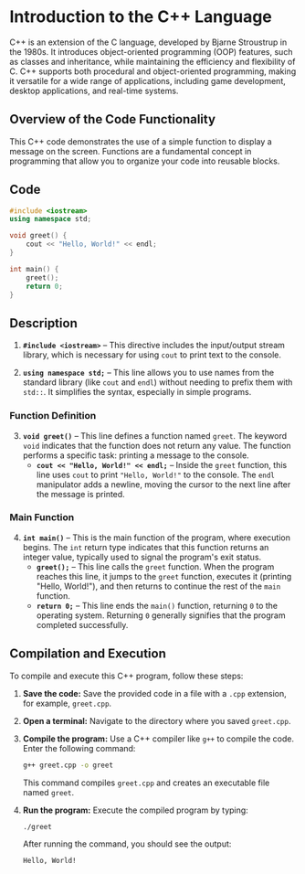 # Introduction to the C++ Language
C++ is an extension of the C language, developed by Bjarne Stroustrup in the 1980s. It introduces object-oriented programming (OOP) features, such as classes and inheritance, while maintaining the efficiency and flexibility of C. C++ supports both procedural and object-oriented programming, making it versatile for a wide range of applications, including game development, desktop applications, and real-time systems.

## Overview of the Code Functionality
This C++ code demonstrates the use of a simple function to display a message on the screen. Functions are a fundamental concept in programming that allow you to organize your code into reusable blocks.

## Code
```cpp
#include <iostream>
using namespace std;

void greet() {
    cout << "Hello, World!" << endl;
}

int main() {
    greet();
    return 0;
}
```

## Description
1. **`#include <iostream>`** – This directive includes the input/output stream library, which is necessary for using `cout` to print text to the console.

2. **`using namespace std;`** – This line allows you to use names from the standard library (like `cout` and `endl`) without needing to prefix them with `std::`. It simplifies the syntax, especially in simple programs.

### Function Definition
3. **`void greet()`** – This line defines a function named `greet`. The keyword `void` indicates that the function does not return any value. The function performs a specific task: printing a message to the console.
    - **`cout << "Hello, World!" << endl;`** – Inside the `greet` function, this line uses `cout` to print `"Hello, World!"` to the console. The `endl` manipulator adds a newline, moving the cursor to the next line after the message is printed.

### Main Function
4. **`int main()`** – This is the main function of the program, where execution begins. The `int` return type indicates that this function returns an integer value, typically used to signal the program's exit status.
   - **`greet();`** – This line calls the `greet` function. When the program reaches this line, it jumps to the `greet` function, executes it (printing "Hello, World!"), and then returns to continue the rest of the `main` function.
   - **`return 0;`** – This line ends the `main()` function, returning `0` to the operating system. Returning `0` generally signifies that the program completed successfully.

## Compilation and Execution
To compile and execute this C++ program, follow these steps:

1. **Save the code:** Save the provided code in a file with a `.cpp` extension, for example, `greet.cpp`.

2. **Open a terminal:** Navigate to the directory where you saved `greet.cpp`.

3. **Compile the program:** Use a C++ compiler like `g++` to compile the code. Enter the following command:
   ```bash
   g++ greet.cpp -o greet
   ```
   This command compiles `greet.cpp` and creates an executable file named `greet`.

4. **Run the program:** Execute the compiled program by typing:
   ```bash
   ./greet
   ```
   After running the command, you should see the output:
   ```
   Hello, World!
   ```
